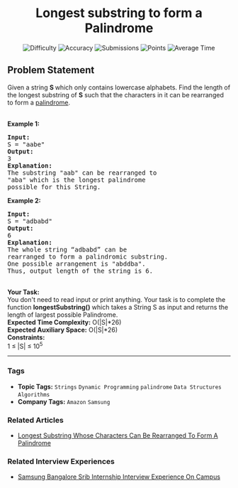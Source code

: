 <h1 align="center">Longest substring to form a Palindrome</h1>

<p align="center">
  <img alt="Difficulty" title="Difficulty" src="https://custom-icon-badges.demolab.com/badge/Difficulty: Hard-1F222E?style=for-the-badge&logoColor=white&logo=fire"/>
  <img alt="Accuracy" title="Accuracy" src="https://custom-icon-badges.demolab.com/badge/Accuracy: 42.29%25-1F222E?style=for-the-badge&logoColor=white&logo=target"/>
  <img alt="Submissions" title="Submissions" src="https://custom-icon-badges.demolab.com/badge/Submissions: 9K+-1F222E?style=for-the-badge&logoColor=white&logo=repo"/>
  <img alt="Points" title="Points" src="https://custom-icon-badges.demolab.com/badge/Points: 8-1F222E?style=for-the-badge&logoColor=white&logo=award"/>
  <img alt="Average Time" title="Average Time" src="https://custom-icon-badges.demolab.com/badge/Average%20Time: 30m-1F222E?style=for-the-badge&logoColor=white&logo=clock"/>
</p>

## Problem Statement

Given a string <b>S </b>which only contains lowercase alphabets. Find the length of the longest substring of <b>S</b> such that the characters in it can be rearranged to form a [palindrome](https://www.geeksforgeeks.org/c-program-check-given-string-palindrome/). 

<br>
<b>Example 1:</b>

<pre><b>Input:
</b>S = "aabe"
<b>Output:
</b>3
<b>Explanation:</b>
The substring "aab" can be rearranged to
"aba" which is the longest palindrome
possible for this String.
</pre>

<b>Example 2:</b>
<pre><b>Input:
</b>S = "adbabd"
<b>Output:</b>
6
<b>Explanation:</b>
The whole string “adbabd” can be
rearranged to form a palindromic substring.
One possible arrangement is "abddba".
Thus, output length of the string is 6. 
</pre>

<br>
<b>Your Task:  </b><br>
You don't need to read input or print anything. Your task is to complete the function <b>longestSubstring()</b> which takes a String S as input and returns the length of largest possible Palindrome.

<br>
<b>Expected Time Complexity:</b> O(|S|*26)<br>
<b>Expected Auxiliary Space:</b> O(|S|*26)

<br>
<b>Constraints:</b><br>
1 ≤ |S| ≤ 10<sup>5</sup>


<hr>

### Tags
- **Topic Tags:** `Strings` `Dynamic Programming` `palindrome` `Data Structures` `Algorithms`
- **Company Tags:** `Amazon` `Samsung`

### Related Articles
- [Longest Substring Whose Characters Can Be Rearranged To Form A Palindrome](https://www.geeksforgeeks.org/longest-substring-whose-characters-can-be-rearranged-to-form-a-palindrome/)

### Related Interview Experiences
- [Samsung Bangalore Srib Internship Interview Experience On Campus](https://www.geeksforgeeks.org/samsung-bangalore-srib-internship-interview-experience-on-campus/)
